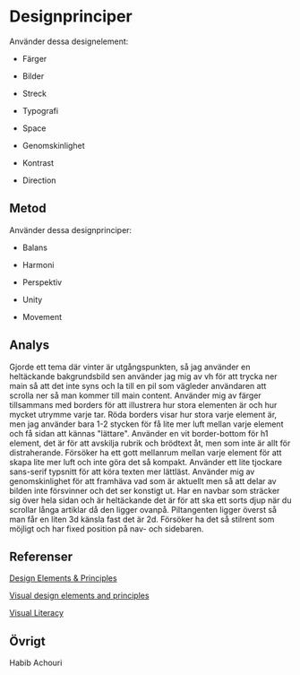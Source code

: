 Designprinciper
=======================
Använder dessa designelement:

* Färger

* Bilder

* Streck

* Typografi

* Space

* Genomskinlighet

* Kontrast

* Direction


Metod
-----------------------
Använder dessa designprinciper:

* Balans

* Harmoni

* Perspektiv

* Unity

* Movement

Analys
-----------------------
Gjorde ett tema där vinter är utgångspunkten, så jag använder en heltäckande bakgrundsbild sen
använder jag mig av vh för att trycka ner main så att det inte syns och la till en pil som vägleder
användaren att scrolla ner så man kommer till main content.
Använder mig av färger tillsammans med borders för att illustrera hur stora elementen är och hur mycket utrymme varje tar.
Röda borders visar hur stora varje element är, men jag använder bara 1-2 stycken för få lite mer luft mellan varje element
och få sidan att kännas "lättare".
Använder en vit border-bottom för h1 element, det är för att avskilja rubrik och brödtext åt, men som inte är
allt för distraherande.
Försöker ha ett gott mellanrum mellan varje element för att skapa lite mer luft och inte göra det så kompakt.
Använder ett lite tjockare sans-serif typsnitt för att köra texten mer lättläst.
Använder mig av genomskinlighet för att framhäva vad som är aktuellt men så att delar av bilden inte
försvinner och det ser konstigt ut.
Har en navbar som sträcker sig över hela sidan och är heltäckande det är för att ska ett sorts djup
när du scrollar långa artiklar då den ligger ovanpå.
Piltangenten ligger överst så man får en liten 3d känsla fast det är 2d.
Försöker ha det så stilrent som möjligt och har fixed position på nav- och sidebaren.


Referenser
-----------------------

[Design Elements & Principles](https://www.canva.com/learn/design-elements-principles/)

[Visual design elements and principles](https://en.wikipedia.org/wiki/Visual_design_elements_and_principles)

[Visual Literacy](https://dbwebb.se/article/vl.pdf)

Övrigt
-----------------------

Habib Achouri
